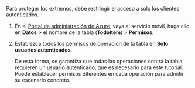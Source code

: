 
Para proteger los extremos, debe restringir el acceso a solo los clientes autenticados.

1. En el [Portal de administración de Azure](https://manage.windowsazure.com/), vaya al servicio móvil, haga clic en **Datos** > el nombre de la tabla (**TodoItem**) > **Permisos**. 

2. Establezca todos los permisos de operación de la tabla en **Solo usuarios autenticados**.

	 De esta forma, se garantiza que todas las operaciones contra la tabla requieren un usuario autenticado, que es necesario para este tutorial. Puede establecer permisos diferentes en cada operación para admitir su escenario concreto.

<!----HONumber=August15_HO6-->
